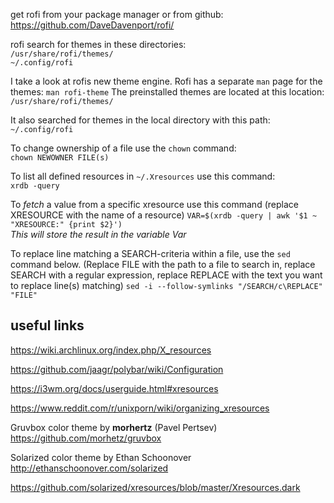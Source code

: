 get rofi from your package manager or from github:  
https://github.com/DaveDavenport/rofi/

rofi search for themes in these directories:  
`/usr/share/rofi/themes/`  
`~/.config/rofi`


I take a look at rofis new theme engine. Rofi has a separate `man` page for the themes: `man rofi-theme`
The preinstalled themes are located at this
location:   
`/usr/share/rofi/themes/`  

It also searched for themes in the local directory with this path:  
`~/.config/rofi`  

To change ownership of a file use the `chown` command:  
`chown NEWOWNER FILE(s)`

To list all defined resources in `~/.Xresources` use this command:  
`xrdb -query`

To *fetch* a value from a specific xresource use this command (replace XRESOURCE with the name of a resource)
`VAR=$(xrdb -query | awk '$1 ~ "XRESOURCE:" {print $2}')`  
*This will store the result in the variable Var*  

To replace line matching a SEARCH-criteria within a file, use the `sed` command below. (Replace FILE with the path to a file to search in, replace SEARCH with a regular expression, replace REPLACE with the text you want to replace line(s) matching)
`sed -i --follow-symlinks "/SEARCH/c\REPLACE" "FILE"`





## useful links

https://wiki.archlinux.org/index.php/X_resources

https://github.com/jaagr/polybar/wiki/Configuration

https://i3wm.org/docs/userguide.html#xresources

https://www.reddit.com/r/unixporn/wiki/organizing_xresources

Gruvbox color theme by **morhertz** (Pavel Pertsev)
https://github.com/morhetz/gruvbox

Solarized color theme by Ethan Schoonover
http://ethanschoonover.com/solarized

https://github.com/solarized/xresources/blob/master/Xresources.dark



